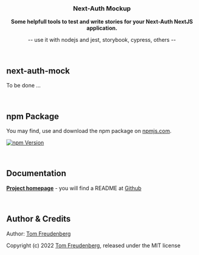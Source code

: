 <h3 align="center">Next-Auth Mockup</h3>
<p align="center">
  <strong>Some helpfull tools to test and write stories for your Next-Auth NextJS application.</strong>
</p>
<p align="center">
-- use it with nodejs and jest, storybook, cypress, others --
</p>

<br>


## next-auth-mock

To be done ...

<br>


## npm Package

You may find, use and download the npm package on [npmjs.com](https://npmjs.com/package/@tomfreudenberg/next-auth-mock).

[![npm Version](https://badge.fury.io/js/@tomfreudenberg%2Fnext-auth-mock.svg)](https://badge.fury.io/js/@tomfreudenberg%2Fnext-auth-mock) &nbsp;

<br>


## Documentation

**[Project homepage](https://github.com/TomFreudenberg/next-auth-mock)** - you will find a README at [Github](https://github.com/TomFreudenberg/next-auth-mock)

<br>


## Author & Credits

Author: [Tom Freudenberg](https://about.me/tom.freudenberg)

Copyright (c) 2022 [Tom Freudenberg](https://github.com/TomFreudenberg/), released under the MIT license
